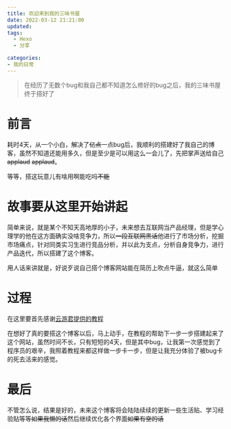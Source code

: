 ```yaml
---
title: 欢迎来到我的三味书屋
date: 2022-03-12 21:21:00
updated: 
tags:
  - Hexo
  - 分享

categories:
- 我的日常
---
```


> 在经历了无数个bug和我自己都不知道怎么修好的bug之后，我的三味书屋终于搭好了

# 前言

耗时4天，从一个小白，解决了~~亿点~~一点bug后，我顺利的搭建好了我自己的博客，虽然不知道还能用多久，但是至少是可以用这么一会儿了，先把掌声送给自己~~applaud~~ ~~applaud~~。

等等，搭这玩意儿有啥用啊能吃吗~~不能~~

# 故事要从这里开始讲起

简单来说，就是某个不知天高地厚的小子，未来想去互联网当产品经理，但是学心理学的他在这方面确实没啥竞争力，所以~~一段互联网黑话~~他进行了市场分析，挖掘市场痛点，针对同类实习生进行竞品分析，并以此为支点，分析自身竞争力，进行产品迭代，所以搭建了这个博客。

用人话来讲就是，好说歹说自己搭个博客网站能在简历上吹点牛逼，就这么简单

# 过程
在这里要首先感谢[云游君提供的教程](https://www.yunyoujun.cn/share/how-to-build-your-site/)

在想好了真的要搭这个博客以后，马上动手，在教程的帮助下一步一步搭建起来了这个网站，虽然时间不长，只有短短的4天，但是其中bug，让我第一次感觉到了程序员的艰辛，我照着教程来都这样做一步卡一步，但是让我充分体验了被bug卡的死去活来的感觉。

# 最后
不管怎么说，结果是好的，未来这个博客将会陆陆续续的更新一些生活贴、学习经验贴等等~~如果我懒的话~~然后继续优化各个界面~~如果有空的话~~